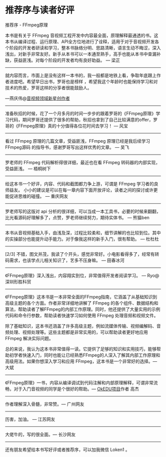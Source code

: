 # 推荐序与读者好评

<div id="no_ads">
</div>
<div id="no_author">
</div>


<div id="meta-description---">推荐序 - FFmpeg原理</div>

本书是有关于 FFmpeg 音视频工程开发中内容最全面，原理解释最通透的书。这本书从编译过程、运行原理、API全方位地进行了诠释，适用于对于音视频开发各个阶段的开发者研读和学习，整本书脉络分明、思路清晰，语言生动不晦涩，深入浅出，对新手非常友好。新手从本书可以一本通至熟手，高手也能从本书中查漏补缺，获益匪浅。对每个阶段的开发者均有良好助益。 — 梁正

---

就内容而言，市面上是没有这样一本书的，我一般都是地铁上看，争取年底跟上作者进度吧。希望早日出书，罗哥也是榜样 ，希望我这个年龄时也能保持学习和对技术的热爱，罗哥这样的分享者很能鼓励人。

—燕庆伟@[音视频领域新星创作者](https://blog.csdn.net/weixin_43466192?type=blog)

---

准备秋招的时候，花了一个月多月的时间一步步的跟着罗哥的《FFmpeg原理》学习代码，期间罗哥还提供了很多的帮助，秋招也拿到了自己比较满意的offer，罗哥的《FFmpeg原理》真的十分值得各位花时间去学习！ — 风宝

---

看过 FFmpeg 原理的几篇文章，受益匪浅，FFmpeg 原理已经是我后续学习 FFmpeg源码 的指导书，感谢罗哥写出这样优秀的文章。 — 吴飞

---

罗老师的 FFmpeg 代码解析得很详细，最近也在看 FFmpeg 转码器的内部实现，受益匪浅。 — 梧桐树下

---

给这本书一个好评，内容、代码和截图都力争上游，可谓是 FFmpeg 学习者的良师益友。 小小的建议是可以在每一章内容下面开放评论，读者之间的探讨或许更能促进思维的碰撞。 — 重庆网友

---

罗老师写的这版对 api 分析的很详细，可以当成一本工具书，必要的时候来翻翻，比光看源码好理解多了，点赞，罗老师继续努力，期待实体书。 — 熊猫ben

---

本书从音视频基础入手，由浅及深，过程比较柔和，细节讲解的也比较到位。其中的实操部分也能提升动手能力。对于像我这样的新手入门，很有帮助。 — 杜杜杜

---

[2/3] 不错，图文并茂，我读了个开头，感觉非常好。小电影看得多了，经常有转码需求，也该学点儿相关知识了，艺多不压身嘛。 — 田春冰河

---

《FFmpeg原理》深入浅出，内容翔实到位，非常值得开发者阅读学习。 — Ryo@深圳形胜科贸

---

《FFmpeg原理》这本书是一本非常全面的FFmpeg指南，它涵盖了从基础知识到高级主题的各个方面。作者非常详细地讲解了 FFmpeg 的各个组件、数据结构和算法，帮助读者了解FFmpeg的内部工作原理。同时，他还提供了大量实用的示例代码和命令行参数，帮助读者快速学习如何使用 FFmpeg 处理音频和视频文件。

除了基础知识，这本书还涵盖了许多高级主题，例如流媒体传输、视频编解码、音频处理、视频处理等。这些主题都是非常实用的，可以帮助读者更好地应用 FFmpeg 解决实际问题。

总的来说，我认为这本书非常值得一读。它提供了足够的知识和实用技巧，能够帮助初学者快速入门，同时也能让已经熟悉FFmpeg的人深入了解其内部工作原理和高级用法。如果你想深入学习和应用 FFmpeg，这本书是一个非常好的选择。—大斌

---

《FFmpeg原理》一书，内容从编译调试到代码注解和内部原理解释，可谓非常流畅，对于入门音视频的同学是个很好的帮助。— [OkEDU项目](https://gitee.com/chuanshantech/ok-edu-classroom-desktop)作者 高杰

---

作者理解深入骨髓，非常赞。— 广州网友

---

历害，加油。 — 江苏网友

---

大佬牛的，写的很全面。— 长沙网友

---

还有朋友希望给本书写好评或者推荐序，可以加我微信 Loken1 。

